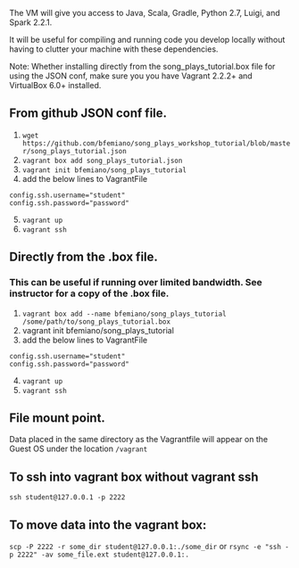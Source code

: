 
The VM will give you access to Java, Scala, Gradle, Python 2.7, Luigi, and Spark 2.2.1. 

It will be useful for compiling and running code you develop locally without having to clutter your machine
with these dependencies. 

Note: Whether installing directly from the song_plays_tutorial.box file for using the JSON conf, make sure you you have Vagrant 2.2.2+ and VirtualBox 6.0+ installed. 

## From github JSON conf file. 

1. `wget https://github.com/bfemiano/song_plays_workshop_tutorial/blob/master/song_plays_tutorial.json`  
2. `vagrant box add song_plays_tutorial.json`
3. `vagrant init bfemiano/song_plays_tutorial`
4. add the below lines to VagrantFile 
```
config.ssh.username="student"
config.ssh.password="password"
```

5. `vagrant up`
6. `vagrant ssh`


## Directly from the .box file. 
### This can be useful if running over limited bandwidth. See instructor for a copy of the .box file. 

1. `vagrant box add --name bfemiano/song_plays_tutorial /some/path/to/song_plays_tutorial.box`
2. vagrant init bfemiano/song_plays_tutorial
3. add the below lines to VagrantFile 
```
config.ssh.username="student"
config.ssh.password="password"
```

4. `vagrant up`
5. `vagrant ssh`


## File mount point.
Data placed in the same directory as the Vagrantfile will appear on the Guest OS under the location `/vagrant`

## To ssh into vagrant box without vagrant ssh
`ssh student@127.0.0.1 -p 2222`

## To move data into the vagrant box:
`scp -P 2222 -r some_dir student@127.0.0.1:./some_dir`
or 
`rsync -e "ssh -p 2222" -av some_file.ext student@127.0.0.1:.`

